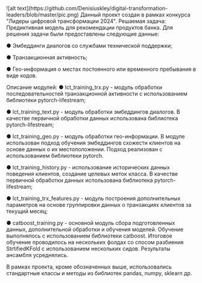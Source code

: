 <link rel="stylesheet" href="background.css">
![alt text](https://github.com/Denisiuskley/digital-transformation-leaders/blob/master/pic.png)
Данный проект создан в рамках конкурса "Лидеры цифровой трансформации 2024". Решаемая задача: Предиктивная модель для рекомендации продуктов банка.
Для решения задачи были предоставлены следующие данные:

● Эмбеддинги диалогов со службами технической поддержки;

● Транзакционная активность;

● Гео-информация о местах постоянного или временного пребывания в виде кодов.

Описание модулей:
● lct_training_trx.py - модуль обработки последовательностей транзакционной активности с использованием библиотеки pytorch-lifestream;

● lct_training_text.py - модуль обработки эмбеддингов диалогов. В качестве первичной обработки данных использована библиотека pytorch-lifestream;

● lct_training_geo.py - модуль обработки гео-информации. В модуле использован подход обучения эмбеддингов схожести клиентов на основе данных о их местоположении. Подход реализован с использованием библиотеки pytorch.  

● lct_training_history.py - использование исторических данных поведения клиентов, создание целевых меток класса. В качестве первичной обработки данных использована библиотека pytorch-lifestream;

● lct_training_trx_features.py - модуль построения дополнительных параметров на основе группировки данных о транзакциях клиентов за текущий месяц;

● catboost_training.py - основной модуль сбора подготовленных данных, дополнительной обработки и обучения моделей. Обучение выполнялось с использованием библиотеки catboost. Итоговое обучение проводилось на нескольких фолдах со спосом разбиения StrtifiedKFold с использованием нескольких сидов. Результаты ансамбля усреднялись.

В рамках проекта, кроме обозначенных выше, использовались стандартные классы и методы из библиотек pandas, numpy, sklearn др. 
